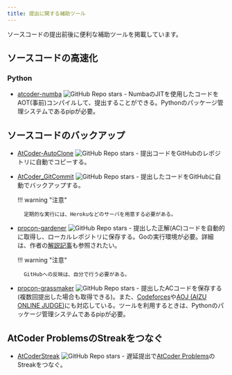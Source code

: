 ```yaml
---
title: 提出に関する補助ツール
---
```


ソースコードの提出前後に便利な補助ツールを掲載しています。

## ソースコードの高速化

### Python

- [atcoder-numba](https://github.com/pyatcoder/atcoder-numba) ![GitHub Repo stars](https://img.shields.io/github/stars/pyatcoder/atcoder-numba?style=plastic) - NumbaのJITを使用したコードをAOT(事前)コンパイルして、提出することができる。Pythonのパッケージ管理システムであるpipが必要。

## ソースコードのバックアップ

- [AtCoder-AutoClone](https://github.com/kuriyan1204/AtCoder-AutoClone) ![GitHub Repo stars](https://img.shields.io/github/stars/kuriyan1204/AtCoder-AutoClone?style=plastic) - 提出コードをGitHubのレポジトリに自動でコピーする。
- [AtCoder_GitCommit](https://github.com/xryuseix/AtCoder_GitCommit) ![GitHub Repo stars](https://img.shields.io/github/stars/xryuseix/AtCoder_GitCommit?style=plastic) - 提出したコードをGitHubに自動でバックアップする。

    !!! warning "注意"

        定期的な実行には、Herokuなどのサーバを用意する必要がある。

- [procon-gardener](https://github.com/togatoga/procon-gardener) ![GitHub Repo stars](https://img.shields.io/github/stars/togatoga/procon-gardener?style=plastic) - 提出した正解(AC)コードを自動的に取得し、ローカルレポジトリに保存する。Goの実行環境が必要。詳細は、作者の[解説記事](https://qiita.com/togatoga/items/3e8fd0042dc8be702201)も参照されたい。

    !!! warning "注意"

        GitHubへの反映は、自分で行う必要がある。

- [procon-grassmaker](https://github.com/bayashi-cl/procon-grassmaker) ![GitHub Repo stars](https://img.shields.io/github/stars/bayashi-cl/procon-grassmaker?style=plastic) - 提出したACコードを保存する(複数回提出した場合も取得できる)。また、[Codeforces](https://codeforces.com/)や[AOJ (AIZU ONLINE JUDGE)](https://onlinejudge.u-aizu.ac.jp/home)にも対応している。ツールを利用するときは、Pythonのパッケージ管理システムであるpipが必要。

## AtCoder ProblemsのStreakをつなぐ

- [AtCoderStreak](https://github.com/kzrnm/AtCoderStreak) ![GitHub Repo stars](https://img.shields.io/github/stars/kzrnm/AtCoderStreak?style=plastic) - 遅延提出で[AtCoder Problems](https://kenkoooo.com/atcoder/)のStreakをつなぐ。
